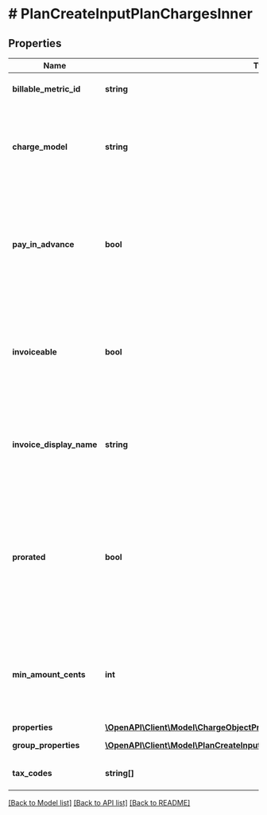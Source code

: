 # # PlanCreateInputPlanChargesInner

## Properties

Name | Type | Description | Notes
------------ | ------------- | ------------- | -------------
**billable_metric_id** | **string** | Unique identifier of the billable metric created by Lago. | [optional]
**charge_model** | **string** | Specifies the pricing model used for the calculation of the final fee. It can be &#x60;standard&#x60;, &#x60;graduated&#x60;, &#x60;graduated_percentage&#x60; &#x60;package&#x60;, &#x60;percentage&#x60; or &#x60;volume&#x60;. | [optional]
**pay_in_advance** | **bool** | This field determines the billing timing for this specific usage-based charge. When set to &#x60;true&#x60;, the charge is due and invoiced immediately. Conversely, when set to false, the charge is due and invoiced at the end of each billing period. | [optional]
**invoiceable** | **bool** | This field specifies whether the charge should be included in a proper invoice. If set to false, no invoice will be issued for this charge. You can only set it to &#x60;false&#x60; when &#x60;pay_in_advance&#x60; is &#x60;true&#x60;. | [optional]
**invoice_display_name** | **string** | Specifies the name that will be displayed on an invoice. If no value is set for this field, the name of the actual charge will be used as the default display name. | [optional]
**prorated** | **bool** | Specifies whether a charge is prorated based on the remaining number of days in the billing period or billed fully.  - If set to &#x60;true&#x60;, the charge is prorated based on the remaining days in the current billing period. - If set to &#x60;false&#x60;, the charge is billed in full. - If not defined in the request, default value is &#x60;false&#x60;. | [optional]
**min_amount_cents** | **int** | The minimum spending amount required for the charge, measured in cents and excluding any applicable taxes. It indicates the minimum amount that needs to be charged for each billing period. | [optional]
**properties** | [**\OpenAPI\Client\Model\ChargeObjectProperties**](ChargeObjectProperties.md) |  | [optional]
**group_properties** | [**\OpenAPI\Client\Model\PlanCreateInputPlanChargesInnerGroupPropertiesInner[]**](PlanCreateInputPlanChargesInnerGroupPropertiesInner.md) | All charge information, sorted by groups. | [optional]
**tax_codes** | **string[]** | List of unique code used to identify the taxes. | [optional]

[[Back to Model list]](../../README.md#models) [[Back to API list]](../../README.md#endpoints) [[Back to README]](../../README.md)
